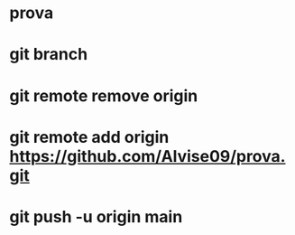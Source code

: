 # prova
# git branch
# git remote remove origin
# git remote add origin https://github.com/Alvise09/prova.git
# git push -u origin main
